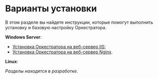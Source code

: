 # Варианты установки

В этом разделе вы найдете инструкции, которые помогут выполнить установку и базовую настройку Оркестратора.

**Windows Server**:

- [Установка Оркестратора на веб-сервер IIS](https://docs.primo-rpa.ru/primo-rpa/orchestrator/quick-installation/iis-web-server);
- [Установка Оркестратора на веб-сервер Nginx](https://docs.primo-rpa.ru/primo-rpa/orchestrator/quick-installation/nginx-web-server).

**Linux**:

*Разделы находятся в разработке.*
